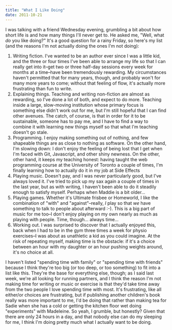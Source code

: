 ```yaml
---
title: "What I Like Doing"
date: 2011-10-21
---
```

I was talking with a friend Wednesday evening, grumbling a bit about how short life is and how many things I'll never get to. He asked me, "Well, what <em>do</em> you like doing?" It's a good question for a rainy Friday, so here's my list (and the reasons I'm not actually doing the ones I'm not doing):
<ol>
  <li>Writing fiction. I've wanted to be an author ever since I was a little kid, and the three or four times I've been able to arrange my life so that I can really get into it–get two or three half-day sessions every week for months at a time–have been tremendously rewarding. My circumstances haven't permitted that for many years, though, and probably won't for many more years to come; without that feeling of flow, it's actually more frustrating than fun to write.</li>
  <li>Explaining things. Teaching and writing non-fiction are almost as rewarding, so I've done a lot of both, and expect to do more. Teaching inside a large, slow-moving institution whose primary focus is something else didn't work out for me, but I'm still hopeful that I can find other avenues. The catch, of course, is that in order for it to be sustainable, someone has to pay me, and I have to find a way to combine it with learning new things myself so that what I'm teaching doesn't go stale.</li>
  <li>Programming. I enjoy making something out of nothing, and few shapeable things are as close to nothing as software. On the other hand, I'm slowing down: I don't enjoy the feeling of being lost that I get when I'm faced with Git, Javascript, and other shiny newness. On the other, other hand, it keeps my teaching honest: having taught the web programming course at the University of Toronto a couple of times, I'm finally learning how to actually do it in my job at Side Effects</li>
  <li>Playing music. Doesn't pay, and I was never particularly good, but I've always loved it. I've tried to pick up my sax again a couple of times in the last year, but as with writing, I haven't been able to do it steadily enough to satisfy myself. Perhaps when Maddie is a bit older…</li>
  <li>Playing games. Whether it's Ultimate frisbee or Homeworld, I like the combination of "with" and "against"–really, <em>I</em> play so that <em>we</em> have something to talk to people about afterward :-). This is a big part of music for me too–I don't enjoy playing on my own nearly as much as playing with people. Time, though… always time…</li>
  <li>Working out. I was surprised to discover that I actually enjoyed this, back when I had to be in the gym three times a week for physio exercises–I was about as unathletic a kid as you could imagine. At the risk of repeating myself, making time is the obstacle: if it's a choice between an hour with my daughter or an hour pushing weights around, it's no choice at all.</li>
</ol>
I haven't listed "spending time with family" or "spending time with friends" because I think they're too big (or too deep, or too something) to fit into a list like this. They're the base for everything else, though; as I said last week, we're all looking for running partners, and I think the reason I'm not making time for writing or music or exercise is that they'd take time away from the two people I love spending time with most.  It's frustrating, like all either/or choices are frustrating, but if publishing another children's book really was more important to me, I'd be doing that rather than making tea for Sadie when she has a cold or getting the kitchen floor wet doing "experiments" with Madeleine. So yeah, I grumble, but honestly? Given that there are only 24 hours in a day, and that nobody else can do my sleeping for me, I think I'm doing pretty much what I actually want to be doing.

